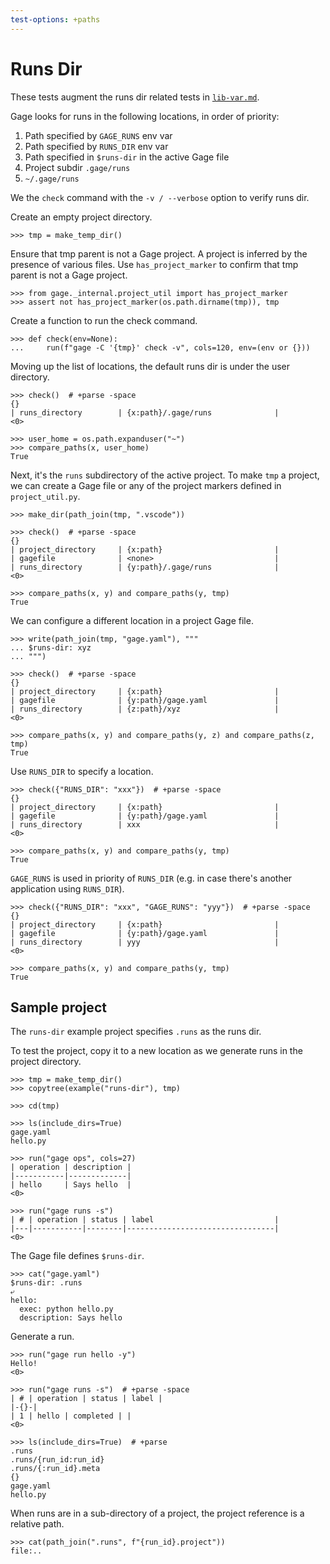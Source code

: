 ```yaml
---
test-options: +paths
---
```


# Runs Dir

These tests augment the runs dir related tests in
[`lib-var.md`](lib-var.md).

Gage looks for runs in the following locations, in order of priority:

1. Path specified by `GAGE_RUNS` env var
2. Path specified by `RUNS_DIR` env var
3. Path specified in `$runs-dir` in the active Gage file
4. Project subdir `.gage/runs`
5. `~/.gage/runs`

We the `check` command with the `-v / --verbose` option to verify runs
dir.

Create an empty project directory.

    >>> tmp = make_temp_dir()

Ensure that tmp parent is not a Gage project. A project is inferred by
the presence of various files. Use `has_project_marker` to confirm that
tmp parent is not a Gage project.

    >>> from gage._internal.project_util import has_project_marker
    >>> assert not has_project_marker(os.path.dirname(tmp)), tmp

Create a function to run the check command.

    >>> def check(env=None):
    ...     run(f"gage -C '{tmp}' check -v", cols=120, env=(env or {}))

Moving up the list of locations, the default runs dir is under the user
directory.

    >>> check()  # +parse -space
    {}
    | runs_directory        | {x:path}/.gage/runs              |
    <0>

    >>> user_home = os.path.expanduser("~")
    >>> compare_paths(x, user_home)
    True

Next, it's the `runs` subdirectory of the active project. To make `tmp`
a project, we can create a Gage file or any of the project markers
defined in `project_util.py`.

    >>> make_dir(path_join(tmp, ".vscode"))

    >>> check()  # +parse -space
    {}
    | project_directory     | {x:path}                         |
    | gagefile              | <none>                           |
    | runs_directory        | {y:path}/.gage/runs              |
    <0>

    >>> compare_paths(x, y) and compare_paths(y, tmp)
    True

We can configure a different location in a project Gage file.

    >>> write(path_join(tmp, "gage.yaml"), """
    ... $runs-dir: xyz
    ... """)

    >>> check()  # +parse -space
    {}
    | project_directory     | {x:path}                         |
    | gagefile              | {y:path}/gage.yaml               |
    | runs_directory        | {z:path}/xyz                     |
    <0>

    >>> compare_paths(x, y) and compare_paths(y, z) and compare_paths(z, tmp)
    True

Use `RUNS_DIR` to specify a location.

    >>> check({"RUNS_DIR": "xxx"})  # +parse -space
    {}
    | project_directory     | {x:path}                         |
    | gagefile              | {y:path}/gage.yaml               |
    | runs_directory        | xxx                              |
    <0>

    >>> compare_paths(x, y) and compare_paths(y, tmp)
    True

`GAGE_RUNS` is used in priority of `RUNS_DIR` (e.g. in case there's
another application using `RUNS_DIR`).

    >>> check({"RUNS_DIR": "xxx", "GAGE_RUNS": "yyy"})  # +parse -space
    {}
    | project_directory     | {x:path}                         |
    | gagefile              | {y:path}/gage.yaml               |
    | runs_directory        | yyy                              |
    <0>

    >>> compare_paths(x, y) and compare_paths(y, tmp)
    True

## Sample project

The `runs-dir` example project specifies `.runs` as the runs dir.

To test the project, copy it to a new location as we generate runs in
the project directory.

    >>> tmp = make_temp_dir()
    >>> copytree(example("runs-dir"), tmp)

    >>> cd(tmp)

    >>> ls(include_dirs=True)
    gage.yaml
    hello.py

    >>> run("gage ops", cols=27)
    | operation | description |
    |-----------|-------------|
    | hello     | Says hello  |
    <0>

    >>> run("gage runs -s")
    | # | operation | status | label                           |
    |---|-----------|--------|---------------------------------|
    <0>

The Gage file defines `$runs-dir`.

    >>> cat("gage.yaml")
    $runs-dir: .runs
    ⤶
    hello:
      exec: python hello.py
      description: Says hello

Generate a run.

    >>> run("gage run hello -y")
    Hello!
    <0>

    >>> run("gage runs -s")  # +parse -space
    | # | operation | status | label |
    |-{}-|
    | 1 | hello | completed | |
    <0>

    >>> ls(include_dirs=True)  # +parse
    .runs
    .runs/{run_id:run_id}
    .runs/{:run_id}.meta
    {}
    gage.yaml
    hello.py

When runs are in a sub-directory of a project, the project reference is
a relative path.

    >>> cat(path_join(".runs", f"{run_id}.project"))
    file:..
